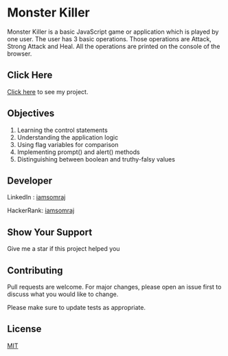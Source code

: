 # Monster Killer

Monster Killer is a basic JavaScript game or application which is played by one user. The user has 3 basic operations. Those operations are Attack, Strong Attack and Heal. All the operations are printed on the console of the browser.

## Click Here

[Click here](https://iamsomraj.github.io/Monster-Killer-JS-Game/index.html) to see my project.

## Objectives

1. Learning the control statements
2. Understanding the application logic
3. Using flag variables for comparison
4. Implementing prompt() and alert() methods
5. Distinguishing between boolean and truthy-falsy values

## Developer

LinkedIn : [iamsomraj](https://www.linkedin.com/in/iamsomraj/)

HackerRank: [iamsomraj](https://www.hackerrank.com/iamsomraj?hr_r=1) 

## Show Your Support

Give me a star if this project helped you

## Contributing

Pull requests are welcome. For major changes, please open an issue first to discuss what you would like to change.

Please make sure to update tests as appropriate.

## License

[MIT](https://choosealicense.com/licenses/mit/)
